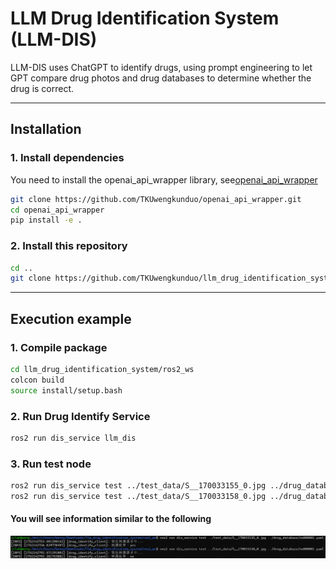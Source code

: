 # LLM Drug Identification System (LLM-DIS)

LLM-DIS uses ChatGPT to identify drugs, using prompt engineering to let GPT compare drug photos and drug databases to determine whether the drug is correct.

---

## Installation

### 1. Install dependencies
You need to install the openai_api_wrapper library, see[openai_api_wrapper](https://github.com/TKUwengkunduo/openai_api_wrapper.git)
```bash
git clone https://github.com/TKUwengkunduo/openai_api_wrapper.git
cd openai_api_wrapper
pip install -e .
```

### 2. Install this repository 
```bash
cd ..
git clone https://github.com/TKUwengkunduo/llm_drug_identification_system.git
```



---

## Execution example

### 1. Compile package
```bash
cd llm_drug_identification_system/ros2_ws
colcon build
source install/setup.bash
```

### 2. Run Drug Identify Service
```bash
ros2 run dis_service llm_dis
```

### 3. Run test node
```bash
ros2 run dis_service test ../test_data/S__170033155_0.jpg ../drug_database/no000001.yaml
ros2 run dis_service test ../test_data/S__170033158_0.jpg ../drug_database/no000001.yaml
```

#### You will see information similar to the following
![Output example](<image\Output example.png>)